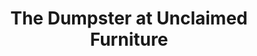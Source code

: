 ---
title: "The Dumpster at Unclaimed Furniture"
url: /duncan/the-dumpster-at-unclaimed-furniture/
shop: furniture
---